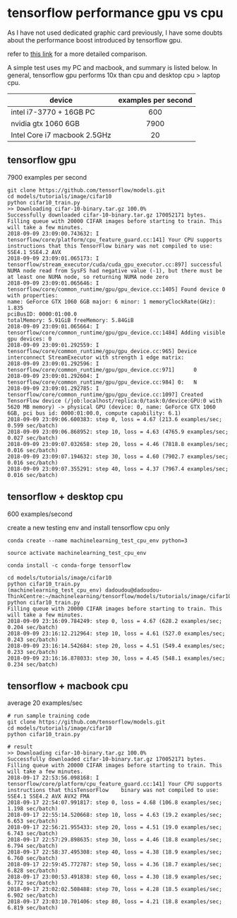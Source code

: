 # tensorflow performance gpu vs cpu
As I have not used dedicated graphic card previously, I have some doubts about the performance boost introduced by tensorflow gpu.

refer to [this link](https://medium.com/@andriylazorenko/tensorflow-performance-test-cpu-vs-gpu-79fcd39170c) for a more detailed comparison.

A simple test uses my PC and macbook, and summary is listed below. In general, tensorflow gpu performs 10x than cpu and desktop cpu > laptop cpu.

|device                                | examples per second|
| -------------                        |:-------------:|
|intel i7-3770 + 16GB PC               | 600           |
|nvidia gtx 1060 6GB                   | 7900          |
|Intel Core i7 macbook 2.5GHz          |20             |

## tensorflow gpu
7900 examples per second

```
git clone https://github.com/tensorflow/models.git
cd models/tutorials/image/cifar10
python cifar10_train.py
>> Downloading cifar-10-binary.tar.gz 100.0%
Successfully downloaded cifar-10-binary.tar.gz 170052171 bytes.
Filling queue with 20000 CIFAR images before starting to train. This will take a few minutes.
2018-09-09 23:09:00.743632: I tensorflow/core/platform/cpu_feature_guard.cc:141] Your CPU supports instructions that this TensorFlow binary was not compiled to use: SSE4.1 SSE4.2 AVX
2018-09-09 23:09:01.065173: I tensorflow/stream_executor/cuda/cuda_gpu_executor.cc:897] successful NUMA node read from SysFS had negative value (-1), but there must be at least one NUMA node, so returning NUMA node zero
2018-09-09 23:09:01.065646: I tensorflow/core/common_runtime/gpu/gpu_device.cc:1405] Found device 0 with properties:
name: GeForce GTX 1060 6GB major: 6 minor: 1 memoryClockRate(GHz): 1.835
pciBusID: 0000:01:00.0
totalMemory: 5.91GiB freeMemory: 5.84GiB
2018-09-09 23:09:01.065664: I tensorflow/core/common_runtime/gpu/gpu_device.cc:1484] Adding visible gpu devices: 0
2018-09-09 23:09:01.292559: I tensorflow/core/common_runtime/gpu/gpu_device.cc:965] Device interconnect StreamExecutor with strength 1 edge matrix:
2018-09-09 23:09:01.292596: I tensorflow/core/common_runtime/gpu/gpu_device.cc:971]      0
2018-09-09 23:09:01.292604: I tensorflow/core/common_runtime/gpu/gpu_device.cc:984] 0:   N
2018-09-09 23:09:01.292785: I tensorflow/core/common_runtime/gpu/gpu_device.cc:1097] Created TensorFlow device (/job:localhost/replica:0/task:0/device:GPU:0 with 5620 MB memory) -> physical GPU (device: 0, name: GeForce GTX 1060 6GB, pci bus id: 0000:01:00.0, compute capability: 6.1)
2018-09-09 23:09:06.600383: step 0, loss = 4.67 (213.6 examples/sec; 0.599 sec/batch)
2018-09-09 23:09:06.868952: step 10, loss = 4.63 (4765.9 examples/sec; 0.027 sec/batch)
2018-09-09 23:09:07.032658: step 20, loss = 4.46 (7818.8 examples/sec; 0.016 sec/batch)
2018-09-09 23:09:07.194632: step 30, loss = 4.60 (7902.7 examples/sec; 0.016 sec/batch)
2018-09-09 23:09:07.355291: step 40, loss = 4.37 (7967.4 examples/sec; 0.016 sec/batch)
```

## tensorflow + desktop cpu

600 examples/second

create a new testing env and install tensorflow cpu only

```
conda create --name machinelearning_test_cpu_env python=3

source activate machinelearning_test_cpu_env

conda install -c conda-forge tensorflow 

cd models/tutorials/image/cifar10
python cifar10_train.py
(machinelearning_test_cpu_env) dadoudou@dadoudou-ThinkCentre:~/machinelearning/tensorflow/models/tutorials/image/cifar10$ python cifar10_train.py
Filling queue with 20000 CIFAR images before starting to train. This will take a few minutes.
2018-09-09 23:16:09.784249: step 0, loss = 4.67 (628.2 examples/sec; 0.204 sec/batch)
2018-09-09 23:16:12.212964: step 10, loss = 4.61 (527.0 examples/sec; 0.243 sec/batch)
2018-09-09 23:16:14.542684: step 20, loss = 4.51 (549.4 examples/sec; 0.233 sec/batch)
2018-09-09 23:16:16.878033: step 30, loss = 4.45 (548.1 examples/sec; 0.234 sec/batch)
```

## tensorflow + macbook cpu
average 20 examples/sec
```
# run sample training code
git clone https://github.com/tensorflow/models.git
cd models/tutorials/image/cifar10
python cifar10_train.py

# result
>> Downloading cifar-10-binary.tar.gz 100.0%
Successfully downloaded cifar-10-binary.tar.gz 170052171 bytes.
Filling queue with 20000 CIFAR images before starting to train. This will take a few minutes.
2018-09-17 22:53:56.098168: I tensorflow/core/platform/cpu_feature_guard.cc:141] Your CPU supports instructions that thisTensorFlow    binary was not compiled to use: SSE4.1 SSE4.2 AVX AVX2 FMA
2018-09-17 22:54:07.991817: step 0, loss = 4.68 (106.8 examples/sec; 1.198 sec/batch)
2018-09-17 22:55:14.520668: step 10, loss = 4.63 (19.2 examples/sec; 6.653 sec/batch)
2018-09-17 22:56:21.955433: step 20, loss = 4.51 (19.0 examples/sec; 6.743 sec/batch)
2018-09-17 22:57:29.898635: step 30, loss = 4.46 (18.8 examples/sec; 6.794 sec/batch)
2018-09-17 22:58:37.495308: step 40, loss = 4.38 (18.9 examples/sec; 6.760 sec/batch)
2018-09-17 22:59:45.772787: step 50, loss = 4.36 (18.7 examples/sec; 6.828 sec/batch)
2018-09-17 23:00:53.491838: step 60, loss = 4.30 (18.9 examples/sec; 6.772 sec/batch)
2018-09-17 23:02:02.508488: step 70, loss = 4.28 (18.5 examples/sec; 6.902 sec/batch)
2018-09-17 23:03:10.701406: step 80, loss = 4.21 (18.8 examples/sec; 6.819 sec/batch)
```